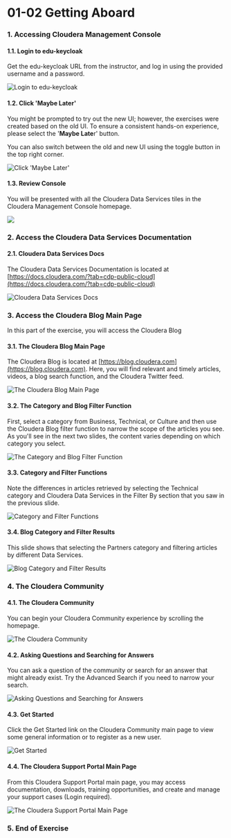 
# 01-02 Getting Aboard


### 1. Accessing Cloudera Management Console  <a name="VpGEMbH_KDeb-h0nBxzT7"></a>

#### 1.1. Login to edu-keycloak  <a name="KqmV0zw1sTB-1JwhV3XQ2"></a>
Get the edu-keycloak URL from the instructor, and log in using the provided username and a password.

![Login to edu-keycloak](images/step-1.png)


#### 1.2. Click 'Maybe Later'  <a name="DyZWKmdu-kymOpmKMt8tv"></a>
You might be prompted to try out the new UI; however, the exercises were created based on the old UI. To ensure a consistent hands-on experience, please select the '**Maybe Late**r' button.

You can also switch between the old and new UI using the toggle button in the top right corner.

![Click 'Maybe Later'](images/step-2.png)


#### 1.3. Review Console  <a name="mKw1Tee8ldZ3ZPWR7ktDV"></a>
You will be presented with all the Cloudera Data Services tiles in the Cloudera Management Console homepage.

![](images/step-3.png)


### 2. Access the Cloudera Data Services Documentation  <a name="otZFk1FvCryZpaWKbUWjk"></a>

#### 2.1. Cloudera Data Services Docs  <a name="JFneHCa93vIXFiiJWJiuI"></a>
The Cloudera Data Services Documentation is located at [https://docs.cloudera.com/?tab=cdp-public-cloud](https://docs.cloudera.com/?tab=cdp-public-cloud)

![Cloudera Data Services Docs](images/step-5.png)


### 3. Access the Cloudera Blog Main Page  <a name="FBzwtX2pWgaBsYd43eyyM"></a>
In this part of the exercise, you will access the Cloudera Blog

#### 3.1. The Cloudera Blog Main Page  <a name="e9SJGHhV3wkZ7D5gNmKRg"></a>
The Cloudera Blog is located at [https://blog.cloudera.com](https://blog.cloudera.com). Here, you will find relevant and timely articles, videos, a blog search function, and the Cloudera Twitter feed.

![The Cloudera Blog Main Page](images/step-7.png)


#### 3.2. The Category and Blog Filter Function  <a name="aan2m77JrSNdY48f50vzy"></a>
First, select a category from Business, Technical, or Culture and then use the Cloudera Blog filter function to narrow the scope of the articles you see. As you'll see in the next two slides, the content varies depending on which category you select.

![The Category and Blog Filter Function](images/step-8.png)


#### 3.3. Category and Filter Functions  <a name="87uCpegEcp5HsejLZ54Hz"></a>
Note the differences in articles retrieved by selecting the Technical category and Cloudera Data Services in the Filter By section that you saw in the previous slide.

![Category and Filter Functions](images/step-9.png)


#### 3.4. Blog Category and Filter Results  <a name="tgXClYYXbFrpFVvWzJQE1"></a>
This slide shows that selecting the Partners category and filtering articles by different Data Services.

![Blog Category and Filter Results](images/step-10.png)


### 4. The Cloudera Community  <a name="IECC8pg_f48cnx2Al29-A"></a>

#### 4.1. The Cloudera Community  <a name="Ai0cozFFkrMBNCk5hPbdh"></a>
You can begin your Cloudera Community experience by scrolling the homepage. 

![The Cloudera Community](images/step-12.png)


#### 4.2. Asking Questions and Searching for Answers  <a name="fXD0RxUpISLK2_jgSBzuh"></a>
You can ask a question of the community or search for an answer that might already exist. Try the Advanced Search if you need to narrow your search.

![Asking Questions and Searching for Answers](images/step-13.png)


#### 4.3. Get Started  <a name="7DWHbySTgjIBv_NZGDtkB"></a>
 Click the Get Started link on the Cloudera Community main page to view some general information or to register as a new user.

![Get Started](images/step-14.png)


#### 4.4. The Cloudera Support Portal Main Page  <a name="jdiikz8rBP0mIXSKO4z2h"></a>
From this Cloudera Support Portal main page, you may access documentation, downloads, training opportunities, and create and manage your support cases (Login required).

![The Cloudera Support Portal Main Page](images/step-15.png)


### 5. End of Exercise  <a name="zWB_lLgj656SrKsyqaHQM"></a>



